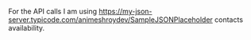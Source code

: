 For the API calls I am using 
https://my-json-server.typicode.com/animeshroydev/SampleJSONPlaceholder
contacts availability.
